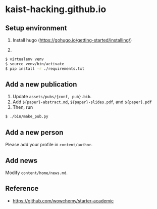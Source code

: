 # kaist-hacking.github.io

## Setup environment
1. Install hugo (https://gohugo.io/getting-started/installing/)

2.
```sh
$ virtualenv venv
$ source venv/bin/activate
$ pip install -r ./requirements.txt
```

## Add a new publication
1. Update `assets/pubs/{conf, pub}.bib`.
2. Add `${paper}-abstract.md`, `${paper}-slides.pdf`, and `${paper}.pdf`
3. Then, run
```bash
$ ./bin/make_pub.py
```

## Add a new person
Please add your profile in `content/author`.

## Add news
Modify `content/home/news.md`.

## Reference
- https://github.com/wowchemy/starter-academic

